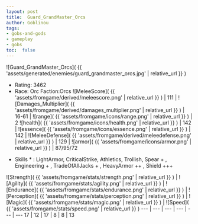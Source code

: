 ```yaml
---
layout: post
title:  Guard_GrandMaster_Orcs
author: Goblinou
tags:
- gobs-and-gods
- gameplay
- gobs
toc:  false
---
```


![Guard_GrandMaster_Orcs]( {{ 'assets/generated/enemies/guard_grandmaster_orcs.jpg' | relative_url }} )
- Rating: 3462
- Race: Orc  Faction:Orcs
![MeleeScore]( {{ 'assets/fromgame/derived/meleescore.png' | relative_url }} ) | 111 | ![Damages_Multiplier]( {{ 'assets/fromgame/derived/damages_multiplier.png' | relative_url }} ) | 16-61 | ![range]( {{ 'assets/fromgame/icons/range.png' | relative_url }} ) | 2
![health]( {{ 'assets/fromgame/icons/health.png' | relative_url }} ) | 142 | ![essence]( {{ 'assets/fromgame/icons/essence.png' | relative_url }} ) | 142 | ![MeleeDefense]( {{ 'assets/fromgame/derived/meleedefense.png' | relative_url }} ) | 129 | ![armor]( {{ 'assets/fromgame/icons/armor.png' | relative_url }} ) | 87/95/72
* Skills * : LightArmor, CriticalStrike, Athletics, Trollish, Spear + , Engineering + , TradeOfAllJacks + , HeavyArmor ++ , Shield +++ 

![Strength]( {{ 'assets/fromgame/stats/strength.png' | relative_url }} ) | ![Agility]( {{ 'assets/fromgame/stats/agility.png' | relative_url }} ) | ![Endurance]( {{ 'assets/fromgame/stats/endurance.png' | relative_url }} ) | ![Perception]( {{ 'assets/fromgame/stats/perception.png' | relative_url }} ) | ![Magic]( {{ 'assets/fromgame/stats/magic.png' | relative_url }} ) | ![Speed]( {{ 'assets/fromgame/stats/speed.png' | relative_url }} )
--- | --- | --- | --- | --- | ---
17 | 12 | 17 | 8 | 8 | 13
